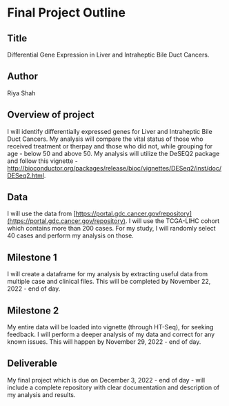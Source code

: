 # Final Project Outline

## Title
Differential Gene Expression in Liver and Intraheptic Bile Duct Cancers. 

## Author
Riya Shah

## Overview of project
I will identify differentially expressed genes for Liver and Intraheptic Bile Duct Cancers. My analysis will compare the vital status of those who received treatment or therpay and those who did not, while grouping for age - below 50 and above 50. 
My analysis will utilize the DeSEQ2 package and follow this vignette - http://bioconductor.org/packages/release/bioc/vignettes/DESeq2/inst/doc/DESeq2.html.

## Data
I will use the data from [https://portal.gdc.cancer.gov/repository](https://portal.gdc.cancer.gov/repository). I will use the TCGA-LIHC cohort which contains more than 200 cases. For my study, I will randomly select 40 cases and perform my analysis on those. 

## Milestone 1
I will create a dataframe for my analysis by extracting useful data from multiple case and clinical files. This will be completed by November 22, 2022 - end of day. 

## Milestone 2
My entire data will be loaded into vignette (through HT-Seq), for seeking feedback. I will perform a deeper analysis of my data and correct for any known issues. This will happen by November 29, 2022 - end of day.

## Deliverable
My final project which is due on December 3, 2022 - end of day - will include a complete repository with clear documentation and description of my analysis and results.

